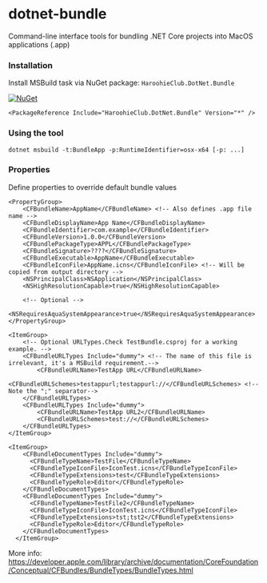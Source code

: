 # dotnet-bundle

Command-line interface tools for bundling .NET Core projects into MacOS applications (.app)

### Installation

Install MSBuild task via NuGet package: `HaroohieClub.DotNet.Bundle`

[![NuGet](https://img.shields.io/nuget/v/HaroohieClub.DotNet.Bundle.svg)](https://www.nuget.org/packages/HaroohieClub.DotNet.Bundle/)

```
<PackageReference Include="HaroohieClub.DotNet.Bundle" Version="*" />
```

### Using the tool

```
dotnet msbuild -t:BundleApp -p:RuntimeIdentifier=osx-x64 [-p: ...]
```

### Properties

Define properties to override default bundle values

```
<PropertyGroup>
    <CFBundleName>AppName</CFBundleName> <!-- Also defines .app file name -->
    <CFBundleDisplayName>App Name</CFBundleDisplayName>
    <CFBundleIdentifier>com.example</CFBundleIdentifier>
    <CFBundleVersion>1.0.0</CFBundleVersion>
    <CFBundlePackageType>APPL</CFBundlePackageType>
    <CFBundleSignature>????</CFBundleSignature>
    <CFBundleExecutable>AppName</CFBundleExecutable>
    <CFBundleIconFile>AppName.icns</CFBundleIconFile> <!-- Will be copied from output directory -->
    <NSPrincipalClass>NSApplication</NSPrincipalClass>
    <NSHighResolutionCapable>true</NSHighResolutionCapable>

    <!-- Optional -->
    <NSRequiresAquaSystemAppearance>true</NSRequiresAquaSystemAppearance>
</PropertyGroup>

<ItemGroup>
    <!-- Optional URLTypes.Check TestBundle.csproj for a working example. -->
    <CFBundleURLTypes Include="dummy"> <!-- The name of this file is irrelevant, it's a MSBuild requirement.-->
        <CFBundleURLName>TestApp URL</CFBundleURLName>
        <CFBundleURLSchemes>testappurl;testappurl://</CFBundleURLSchemes> <!-- Note the ";" separator-->
    </CFBundleURLTypes>
    <CFBundleURLTypes Include="dummy">
        <CFBundleURLName>TestApp URL2</CFBundleURLName>
        <CFBundleURLSchemes>test://</CFBundleURLSchemes>
    </CFBundleURLTypes>
</ItemGroup>

<ItemGroup>
    <CFBundleDocumentTypes Include="dummy">
      <CFBundleTypeName>TestFile</CFBundleTypeName>
      <CFBundleTypeIconFile>IconTest.icns</CFBundleTypeIconFile>
      <CFBundleTypeExtensions>test</CFBundleTypeExtensions>
      <CFBundleTypeRole>Editor</CFBundleTypeRole>
    </CFBundleDocumentTypes>
    <CFBundleDocumentTypes Include="dummy">
      <CFBundleTypeName>TestFile2</CFBundleTypeName>
      <CFBundleTypeIconFile>IconTest.icns</CFBundleTypeIconFile>
      <CFBundleTypeExtensions>tst;tst2</CFBundleTypeExtensions>
      <CFBundleTypeRole>Editor</CFBundleTypeRole>
    </CFBundleDocumentTypes>
  </ItemGroup>
```

More info: https://developer.apple.com/library/archive/documentation/CoreFoundation/Conceptual/CFBundles/BundleTypes/BundleTypes.html
